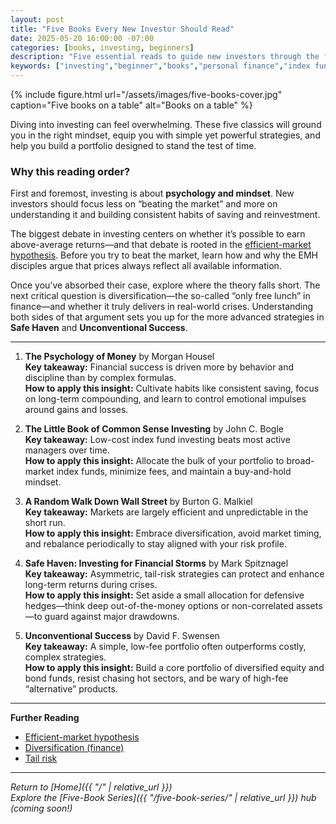 ```yaml
---
layout: post
title: "Five Books Every New Investor Should Read"
date: 2025-05-20 16:00:00 -07:00
categories: [books, investing, beginners]
description: "Five essential reads to guide new investors through the fundamentals of behavior, markets, and portfolio construction."
keywords: ["investing","beginner","books","personal finance","index funds","volatility","psychology"]
---
```


{% include figure.html url="/assets/images/five-books-cover.jpg" caption="Five books on a table" alt="Books on a table" %}

Diving into investing can feel overwhelming. These five classics will ground you in the right mindset, equip you with simple yet powerful strategies, and help you build a portfolio designed to stand the test of time.

### Why this reading order?

First and foremost, investing is about **psychology and mindset**. New investors should focus less on “beating the market” and more on understanding it and building consistent habits of saving and reinvestment. 

The biggest debate in investing centers on whether it’s possible to earn above-average returns—and that debate is rooted in the [efficient-market hypothesis](https://en.wikipedia.org/wiki/Efficient-market_hypothesis). Before you try to beat the market, learn how and why the EMH disciples argue that prices always reflect all available information. 

Once you’ve absorbed their case, explore where the theory falls short. The next critical question is diversification—the so-called “only free lunch” in finance—and whether it truly delivers in real-world crises. Understanding both sides of that argument sets you up for the more advanced strategies in **Safe Haven** and **Unconventional Success**.

---

1. **The Psychology of Money** by Morgan Housel  
   **Key takeaway:** Financial success is driven more by behavior and discipline than by complex formulas.  
   **How to apply this insight:** Cultivate habits like consistent saving, focus on long-term compounding, and learn to control emotional impulses around gains and losses.

2. **The Little Book of Common Sense Investing** by John C. Bogle  
   **Key takeaway:** Low-cost index fund investing beats most active managers over time.  
   **How to apply this insight:** Allocate the bulk of your portfolio to broad-market index funds, minimize fees, and maintain a buy-and-hold mindset.

3. **A Random Walk Down Wall Street** by Burton G. Malkiel  
   **Key takeaway:** Markets are largely efficient and unpredictable in the short run.  
   **How to apply this insight:** Embrace diversification, avoid market timing, and rebalance periodically to stay aligned with your risk profile.

4. **Safe Haven: Investing for Financial Storms** by Mark Spitznagel  
   **Key takeaway:** Asymmetric, tail-risk strategies can protect and enhance long-term returns during crises.  
   **How to apply this insight:** Set aside a small allocation for defensive hedges—think deep out-of-the-money options or non-correlated assets—to guard against major drawdowns.

5. **Unconventional Success** by David F. Swensen  
   **Key takeaway:** A simple, low-fee portfolio often outperforms costly, complex strategies.  
   **How to apply this insight:** Build a core portfolio of diversified equity and bond funds, resist chasing hot sectors, and be wary of high-fee “alternative” products.

---

**Further Reading**  
- [Efficient-market hypothesis](https://en.wikipedia.org/wiki/Efficient-market_hypothesis)  
- [Diversification (finance)](https://en.wikipedia.org/wiki/Diversification_(finance))  
- [Tail risk](https://en.wikipedia.org/wiki/Tail_risk)  

---

*Return to [Home]({{ "/" | relative_url }})*  
*Explore the [Five-Book Series]({{ "/five-book-series/" | relative_url }}) hub (coming soon!)*
